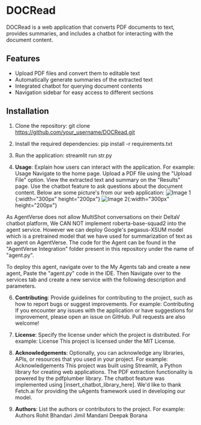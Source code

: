 # DOCRead

DOCRead is a web application that converts PDF documents to text, provides summaries, and includes a chatbot for interacting with the document content.

## Features

- Upload PDF files and convert them to editable text
- Automatically generate summaries of the extracted text
- Integrated chatbot for querying document contents
- Navigation sidebar for easy access to different sections

## Installation

1. Clone the repository:
git clone https://github.com/your_username/DOCRead.git

2. Install the required dependencies:
pip install -r requirements.txt

3. Run the application:
streamlit run str.py

4. **Usage**: Explain how users can interact with the application. For example:
Usage
Navigate to the home page.
Upload a PDF file using the "Upload File" option.
View the extracted text and summary on the "Results" page.
Use the chatbot feature to ask questions about the document content.
Below are some picture's from our web application: 
![Image 1](images/Service1.jpg){:width="300px" height="200px"}
![Image 2](images/Service2.jpg){:width="300px" height="200px"}








<p>As AgentVerse does not allow MultiShot conversations on their DeltaV chatbot platform, We CAN NOT implement roberta-base-squad2 into the agent service. However we can deploy Google's pegasus-XSUM model which is a pretrained model that we have used for summarization of text as an agent on AgentVerse.
The code for the Agent can be found in the "AgentVerse Integration" folder present in this repository under the name of "agent.py".</p>

To deploy this agent, navigate over to the My Agents tab and create a new agent, Paste the "agent.py" code in the IDE. Then Navigate over to the services tab and create a new service with the following description and parameters.


6. **Contributing**: Provide guidelines for contributing to the project, such as how to report bugs or suggest improvements. For example:
Contributing
If you encounter any issues with the application or have suggestions for improvement, please open an issue on GitHub. Pull requests are also welcome!

7. **License**: Specify the license under which the project is distributed. For example:
License
This project is licensed under the MIT License.


8. **Acknowledgements**: Optionally, you can acknowledge any libraries, APIs, or resources that you used in your project. For example:
Acknowledgements
This project was built using Streamlit, a Python library for creating web applications.
The PDF extraction functionality is powered by the pdfplumber library.
The chatbot feature was implemented using [insert_chatbot_library_here].
We'd like to thank Fetch.ai for providing the uAgents framework used in developing our model.


9. **Authors**: List the authors or contributors to the project. For example:
Authors
Rohit Bhandari
Jimil Mandani
Deepak Borana
